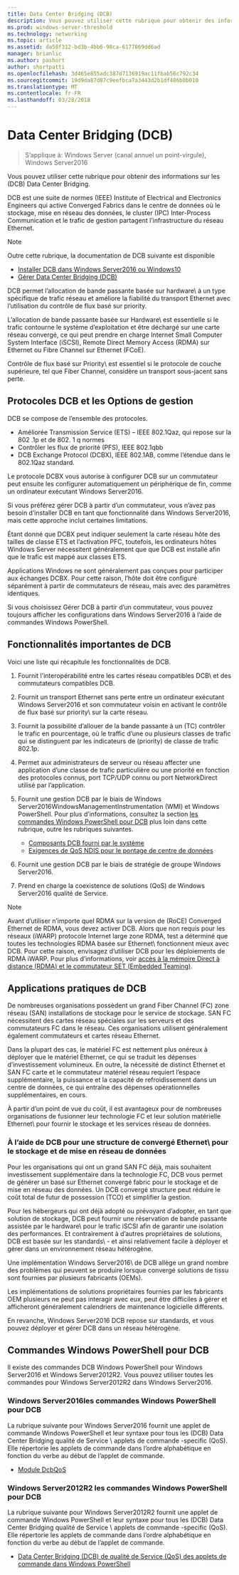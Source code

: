 ```yaml
---
title: Data Center Bridging (DCB)
description: Vous pouvez utiliser cette rubrique pour obtenir des informations à propos de Data Center Bridging dans Windows Server2016.
ms.prod: windows-server-threshold
ms.technology: networking
ms.topic: article
ms.assetid: da58f312-bd3b-4bb6-98ca-6177869dd6ad
manager: brianlic
ms.author: pashort
author: shortpatti
ms.openlocfilehash: 3d465e855adc387d7136919ac11fbab56c792c34
ms.sourcegitcommit: 19d9da87d87c9eefbca7a3443d2b1df486b0b010
ms.translationtype: MT
ms.contentlocale: fr-FR
ms.lasthandoff: 03/28/2018
---
```

# <a name="data-center-bridging-dcb"></a>Data Center Bridging \(DCB\)

>S’applique à: Windows Server (canal annuel un point-virgule), Windows Server2016

Vous pouvez utiliser cette rubrique pour obtenir des informations sur les \(DCB\) Data Center Bridging.

DCB est une suite de normes \(IEEE\) Institute of Electrical and Electronics Engineers qui active Converged Fabrics dans le centre de données où le stockage, mise en réseau des données, le cluster \(IPC\) Inter\-Process Communication et le trafic de gestion partagent l’infrastructure du réseau Ethernet.

>[!NOTE]
>Outre cette rubrique, la documentation de DCB suivante est disponible
>
>- [Installer DCB dans Windows Server2016 ou Windows10](dcb-install.md)
>- [Gérer Data Center Bridging (DCB)](dcb-manage.md)

DCB permet l’allocation de bande passante basée sur hardware\ à un type spécifique de trafic réseau et améliore la fiabilité du transport Ethernet avec l’utilisation du contrôle de flux basé sur priority\.

L’allocation de bande passante basée sur Hardware\ est essentielle si le trafic contourne le système d’exploitation et être déchargé sur une carte réseau convergé, ce qui peut prendre en charge Internet Small Computer System Interface \(iSCSI\), Remote Direct Memory Access \(RDMA\) sur Ethernet ou Fibre Channel sur Ethernet \(FCoE\).

Contrôle de flux basé sur Priority\ est essentiel si le protocole de couche supérieure, tel que Fiber Channel, considère un transport sous-jacent sans perte.

## <a name="dcb-protocols-and-management-options"></a>Protocoles DCB et les Options de gestion

DCB se compose de l’ensemble des protocoles. 

- Améliorée Transmission Service \(ETS\) – IEEE 802.1Qaz, qui repose sur la 802 .1p et de 802. 1 q normes
- Contrôler les flux de priorité \(PFS\), IEEE 802.1qbb 
- DCB Exchange Protocol \(DCBX\), IEEE 802.1AB, comme l’étendue dans le 802.1Qaz standard.

Le protocole DCBX vous autorise à configurer DCB sur un commutateur peut ensuite les configurer automatiquement un périphérique de fin, comme un ordinateur exécutant Windows Server2016.

Si vous préférez gérer DCB à partir d’un commutateur, vous n’avez pas besoin d’installer DCB en tant que fonctionnalité dans Windows Server2016, mais cette approche inclut certaines limitations.

Étant donné que DCBX peut indiquer seulement la carte réseau hôte des tailles de classe ETS et l’activation PFC, toutefois, les ordinateurs hôtes Windows Server nécessitent généralement que que DCB est installé afin que le trafic est mappé aux classes ETS.

Applications Windows ne sont généralement pas conçues pour participer aux échanges DCBX. Pour cette raison, l’hôte doit être configuré séparément à partir de commutateurs de réseau, mais avec des paramètres identiques.

Si vous choisissez Gérer DCB à partir d’un commutateur, vous pouvez toujours afficher les configurations dans Windows Server2016 à l’aide de commandes Windows PowerShell.

##  <a name="important-dcb-functionality"></a>Fonctionnalités importantes de DCB

Voici une liste qui récapitule les fonctionnalités de DCB.

1. Fournit l’interopérabilité entre les cartes réseau compatibles DCB\ et des commutateurs compatibles DCB\.

2. Fournit un transport Ethernet sans perte entre un ordinateur exécutant Windows Server2016 et son commutateur voisin en activant le contrôle de flux basé sur priority\ sur la carte réseau.

3. Fournit la possibilité d’allouer de la bande passante à un \(TC\) contrôler le trafic en pourcentage, où le traffic d’une ou plusieurs classes de trafic qui se distinguent par les indicateurs de \(priority\) de classe de trafic 802.1p.

4. Permet aux administrateurs de serveur ou réseau affecter une application d’une classe de trafic particulière ou une priorité en fonction des protocoles connus, port TCP/UDP connu ou port NetworkDirect utilisé par l’application.

5. Fournit une gestion DCB par le biais de Windows Server2016WindowsManagementInstrumentation \(WMI\) et Windows PowerShell. Pour plus d’informations, consultez la section [les commandes Windows PowerShell pour DCB](#bkmk_wps) plus loin dans cette rubrique, outre les rubriques suivantes.
    - [Composants DCB fourni par le système](https://msdn.microsoft.com/windows/hardware/drivers/network/system-provided-dcb-components)
    - [Exigences de QoS NDIS pour le pontage de centre de données](https://msdn.microsoft.com/windows/hardware/drivers/network/ndis-qos-requirements-for-data-center-bridging)

6. Fournit une gestion DCB par le biais de stratégie de groupe Windows Server2016.

7. Prend en charge la coexistence de solutions \(QoS\) de Windows Server2016 qualité de Service.

>[!NOTE]
>Avant d’utiliser n’importe quel RDMA sur la version de \(RoCE\) Converged Ethernet de RDMA, vous devez activer DCB. Alors que non requis pour les réseaux \(iWARP\) protocole Internet large zone RDMA, test a déterminé que toutes les technologies RDMA basée sur Ethernet\ fonctionnent mieux avec DCB. Pour cette raison, envisagez d’utiliser DCB pour les déploiements de RDMA iWARP. Pour plus d’informations, voir [accès à la mémoire Direct à distance (RDMA) et le commutateur SET (Embedded Teaming)](../../../virtualization/hyper-v-virtual-switch/RDMA-and-Switch-Embedded-Teaming.md).

##  <a name="practical-applications-of-dcb"></a>Applications pratiques de DCB

De nombreuses organisations possèdent un grand Fiber Channel \(FC\) zone réseau \(SAN\) installations de stockage pour le service de stockage. SAN FC nécessitent des cartes réseau spéciales sur les serveurs et des commutateurs FC dans le réseau. Ces organisations utilisent généralement également commutateurs et cartes réseau Ethernet.

Dans la plupart des cas, le matériel FC est nettement plus onéreux à déployer que le matériel Ethernet, ce qui se traduit les dépenses d’investissement volumineux. En outre, la nécessité de distinct Ethernet et SAN FC carte et le commutateur matériel réseau requiert l’espace supplémentaire, la puissance et la capacité de refroidissement dans un centre de données, ce qui entraîne des dépenses opérationnelles supplémentaires, en cours.

À partir d’un point de vue du coût, il est avantageux pour de nombreuses organisations de fusionner leur technologie FC et leur solution matérielle Ethernet\ pour fournir le stockage et les services réseau de données.

### <a name="using-dcb-for-an-ethernet-based-converged-fabric-for-storage-and-data-networking"></a>À l’aide de DCB pour une structure de convergé Ethernet\ pour le stockage et de mise en réseau de données

Pour les organisations qui ont un grand SAN FC déjà, mais souhaitent investissement supplémentaire dans la technologie FC, DCB vous permet de générer un basé sur Ethernet convergé fabric pour le stockage et de mise en réseau des données. Un DCB convergé structure peut réduire le coût total de futur de possession \(TCO\) et simplifier la gestion.

Pour les hébergeurs qui ont déjà adopté ou prévoyant d’adopter, en tant que solution de stockage, DCB peut fournir une réservation de bande passante assistée par le hardware\ pour le trafic iSCSI afin de garantir une isolation des performances. Et contrairement à d’autres propriétaires de solutions, DCB est basée sur les standards\ - et ainsi relativement facile à déployer et gérer dans un environnement réseau hétérogène.

Une implémentation Windows Server2016\ de DCB allège un grand nombre des problèmes qui peuvent se produire lorsque convergé solutions de tissu sont fournies par plusieurs fabricants \(OEMs\).

Les implémentations de solutions propriétaires fournies par les fabricants OEM plusieurs ne peut pas interagir avec eux, peut être difficiles à gérer et afficheront généralement calendriers de maintenance logicielle différents. 

En revanche, Windows Server2016 DCB repose sur standards\, et vous pouvez déployer et gérer DCB dans un réseau hétérogène.

## <a name="bkmk_wps"></a>Commandes Windows PowerShell pour DCB

Il existe des commandes DCB Windows PowerShell pour Windows Server2016 et Windows Server2012R2. Vous pouvez utiliser toutes les commandes pour Windows Server2012R2 dans Windows Server2016.

### <a name="windows-server-2016-windows-powershell-commands-for-dcb"></a>Windows Server2016les commandes Windows PowerShell pour DCB

La rubrique suivante pour Windows Server2016 fournit une applet de commande Windows PowerShell et leur syntaxe pour tous les \(DCB\) Data Center Bridging qualité de Service \ applets de commande \-specific (QoS\). Elle répertorie les applets de commande dans l’ordre alphabétique en fonction du verbe au début de l’applet de commande.

- [Module DcbQoS](https://technet.microsoft.com/itpro/powershell/windows/dcbqos/dcbqos)

### <a name="windows-server-2012-r2-windows-powershell-commands-for-dcb"></a>Windows Server2012R2 les commandes Windows PowerShell pour DCB

La rubrique suivante pour Windows Server2012R2 fournit une applet de commande Windows PowerShell et leur syntaxe pour tous les \(DCB\) Data Center Bridging qualité de Service \ applets de commande \-specific (QoS\). Elle répertorie les applets de commande dans l’ordre alphabétique en fonction du verbe au début de l’applet de commande.

- [Data Center Bridging (DCB) de qualité de Service (QoS) des applets de commande dans Windows PowerShell](https://technet.microsoft.com/library/hh967440.aspx)
